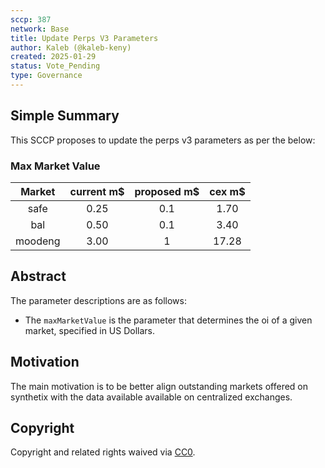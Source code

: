 ```yaml
---
sccp: 387
network: Base
title: Update Perps V3 Parameters
author: Kaleb (@kaleb-keny)
created: 2025-01-29
status: Vote_Pending
type: Governance
---
```


## Simple Summary

This SCCP proposes to update the perps v3 parameters as per the below:

### Max Market Value

| **Market** | **current m$** | **proposed m$** | **cex m$** |
|:----------:|:--------------:|:---------------:|:----------:|
|    safe    |      0.25      |       0.1       |    1.70    |
|     bal    |      0.50      |       0.1       |    3.40    |
|   moodeng  |      3.00      |         1       |    17.28   |

## Abstract

The parameter descriptions are as follows:
- The `maxMarketValue` is the parameter that determines the oi of a given market, specified in US Dollars.

## Motivation

The main motivation is to be better align outstanding markets offered on synthetix with the data available available on centralized exchanges. 

## Copyright

Copyright and related rights waived via [CC0](https://creativecommons.org/publicdomain/zero/1.0/).
